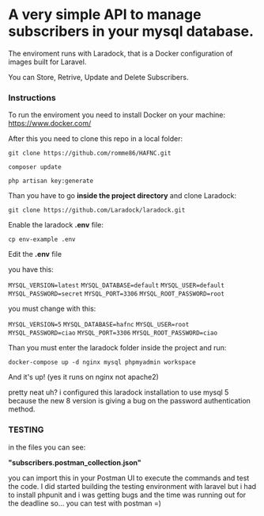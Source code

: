 
# A very simple API to manage subscribers in your mysql database. 

The enviroment runs with Laradock, that is a Docker configuration of images built for Laravel.

You can Store, Retrive, Update and Delete Subscribers.


### Instructions

To run the enviroment you need to install Docker on your machine:
https://www.docker.com/

After this you need to clone this repo in a local folder:

`git clone https://github.com/romme86/HAFNC.git`

`composer update`

`php artisan key:generate`

Than you have to go **inside the project directory** and clone Laradock:

`git clone https://github.com/Laradock/laradock.git`

Enable the laradock **.env** file:

`cp env-example .env`

Edit the **.env** file

you have this:

`MYSQL_VERSION=latest`
`MYSQL_DATABASE=default`
`MYSQL_USER=default`
`MYSQL_PASSWORD=secret`
`MYSQL_PORT=3306`
`MYSQL_ROOT_PASSWORD=root`

you must change with this:

`MYSQL_VERSION=5`
`MYSQL_DATABASE=hafnc`
`MYSQL_USER=root`
`MYSQL_PASSWORD=ciao`
`MYSQL_PORT=3306`
`MYSQL_ROOT_PASSWORD=ciao`


Than you must enter the laradock folder inside the project and run:

`docker-compose up -d nginx mysql phpmyadmin workspace`

And it's up!
(yes it runs on nginx not apache2)

pretty neat uh?
i configured this laradock installation to use mysql 5 because the new 8 version is giving a bug on the password authentication method.

### TESTING

in the files you can see:

**"subscribers.postman_collection.json"**

you can import this in your Postman UI to execute the commands and test the code.
I did started building the testing environment with laravel
but i had to install phpunit and i was getting bugs and the time was running out for the deadline so... you can test with postman =)

